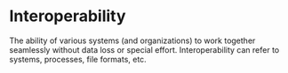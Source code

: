 # Interoperability
The ability of various systems (and organizations) to work together seamlessly without data loss or special effort.​
Interoperability can refer to systems, processes, file formats, etc.
